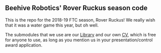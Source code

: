 ## Beehive Robotics' Rover Ruckus season code

This is the repo for the 2018-19 FTC season, Rover Ruckus! We really wish that it was a water game this year, but oh well. 

The submodules that we use are our [Library](https://github.com/BeehiveRobotics/Library) and our own [CV](https://github.com/BeehiveRobotics/RoverRuckusCV), which is free for anyone to use, as long as you mention us in your presentation/control award application.
